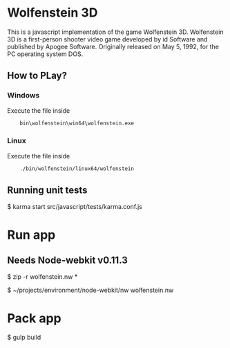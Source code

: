 # Wolfenstein 3D

This is a javascript implementation of the game Wolfenstein 3D.
Wolfenstein 3D is a first-person shooter video game developed by id Software and published by Apogee Software.
Originally released on May 5, 1992, for the PC operating system DOS.

## How to PLay?

### Windows
Execute the file inside

```sh
    bin\wolfenstein\win64\wolfenstein.exe
```

### Linux
Execute the file inside

```sh
    ./bin/wolfenstein/linux64/wolfenstein
```


## Running unit tests

$ karma start src/javascript/tests/karma.conf.js


# Run app
## Needs Node-webkit v0.11.3
$ zip -r wolfenstein.nw *

$ ~/projects/environment/node-webkit/nw wolfenstein.nw

# Pack app
$ gulp build
